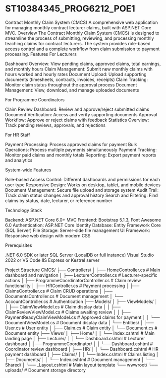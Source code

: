 # ST10384345_PROG6212_POE1
Contract Monthly Claim System (CMCS)
A comprehensive web application for managing monthly contract lecturer claims, built with ASP.NET Core MVC.
Overview
The Contract Monthly Claim System (CMCS) is designed to streamline the process of submitting, reviewing, and processing monthly teaching claims for contract lecturers. The system provides role-based access control and a complete workflow from claim submission to payment processing.
Features
For Lecturers

Dashboard Overview: View pending claims, approved claims, total earnings, and monthly hours
Claim Management: Submit new monthly claims with hours worked and hourly rates
Document Upload: Upload supporting documents (timesheets, contracts, invoices, receipts)
Claim Tracking: Monitor claim status throughout the approval process
Document Management: View, download, and manage uploaded documents

For Programme Coordinators

Claim Review Dashboard: Review and approve/reject submitted claims
Document Verification: Access and verify supporting documents
Approval Workflow: Approve or reject claims with feedback
Statistics Overview: Track pending reviews, approvals, and rejections

For HR Staff

Payment Processing: Process approved claims for payment
Bulk Operations: Process multiple payments simultaneously
Payment Tracking: Monitor paid claims and monthly totals
Reporting: Export payment reports and analytics

System-wide Features

Role-based Access Control: Different dashboards and permissions for each user type
Responsive Design: Works on desktop, tablet, and mobile devices
Document Management: Secure file upload and storage system
Audit Trail: Track claim status changes and approval history
Search and Filtering: Find claims by status, date, lecturer, or reference number

Technology Stack

Backend: ASP.NET Core 6.0+ MVC
Frontend: Bootstrap 5.1.3, Font Awesome 6.0
Authentication: ASP.NET Core Identity
Database: Entity Framework Core (SQL Server)
File Storage: Server-side file management
UI Framework: Responsive web design with modern CSS

Prerequisites

.NET 6.0 SDK or later
SQL Server (LocalDB or full instance)
Visual Studio 2022 or VS Code
IIS Express or Kestrel server

Project Structure
CMCS/
├── Controllers/
│   ├── HomeController.cs              # Main dashboard and navigation
│   ├── LecturerController.cs          # Lecturer-specific actions
│   ├── ProgrammeCoordinatorController.cs  # Claim review functionality
│   ├── HRController.cs                # Payment processing
│   ├── ClaimsController.cs            # Claim CRUD operations
│   ├── DocumentsController.cs         # Document management
│   └── AccountController.cs           # Authentication
├── Models/
│   ├── ViewModels/
│   │   ├── ClaimViewModel.cs          # Claim display data
│   │   ├── ClaimReviewViewModel.cs    # Claims awaiting review
│   │   ├── PaymentReadyClaimViewModel.cs  # Approved claims for payment
│   │   └── DocumentViewModel.cs       # Document display data
│   └── Entities/
│       ├── User.cs                    # User entity
│       ├── Claim.cs                   # Claim entity
│       └── Document.cs                # Document entity
├── Views/
│   ├── Home/
│   │   └── Index.cshtml               # Main landing page
│   ├── Lecturer/
│   │   └── Dashboard.cshtml           # Lecturer dashboard
│   ├── ProgrammeCoordinator/
│   │   └── Dashboard.cshtml           # Coordinator review dashboard
│   ├── HR/
│   │   └── Dashboard.cshtml           # HR payment dashboard
│   ├── Claims/
│   │   └── Index.cshtml               # Claims listing
│   ├── Documents/
│   │   └── Index.cshtml               # Document management
│   └── Shared/
│       └── _Layout.cshtml             # Main layout template
└── wwwroot/
    └── uploads/                       # Document storage directory

